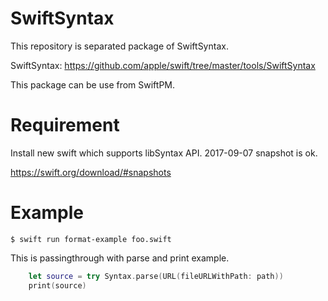 # SwiftSyntax

This repository is separated package of SwiftSyntax.

SwiftSyntax: https://github.com/apple/swift/tree/master/tools/SwiftSyntax

This package can be use from SwiftPM.

# Requirement

Install new swift which supports libSyntax API.
2017-09-07 snapshot is ok.

https://swift.org/download/#snapshots

# Example

```
$ swift run format-example foo.swift
```

This is passingthrough with parse and print example.

```swift
    let source = try Syntax.parse(URL(fileURLWithPath: path))
    print(source)
```
